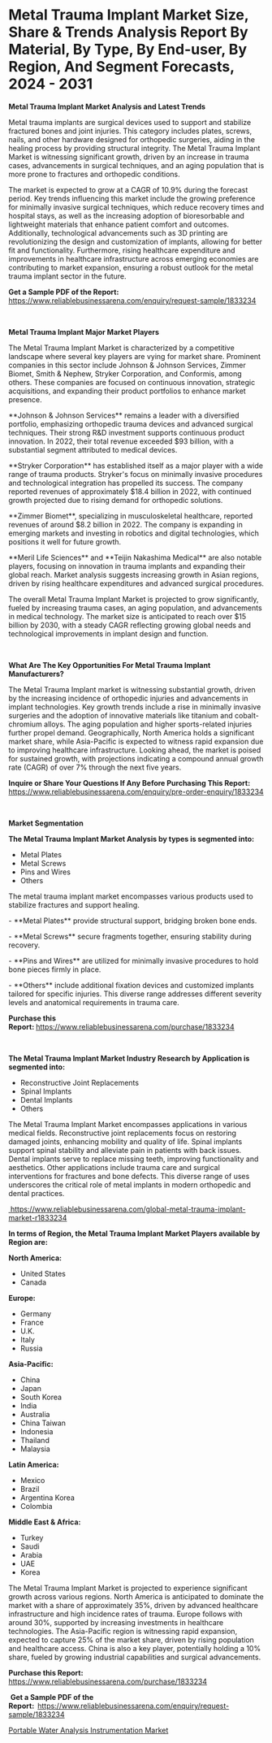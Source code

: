 <p><h1>Metal Trauma Implant Market Size, Share & Trends Analysis Report By Material, By Type, By End-user, By Region, And Segment Forecasts, 2024 - 2031</h1></p><p><strong>Metal Trauma Implant Market Analysis and Latest Trends</strong></p>
<p><p>Metal trauma implants are surgical devices used to support and stabilize fractured bones and joint injuries. This category includes plates, screws, nails, and other hardware designed for orthopedic surgeries, aiding in the healing process by providing structural integrity. The Metal Trauma Implant Market is witnessing significant growth, driven by an increase in trauma cases, advancements in surgical techniques, and an aging population that is more prone to fractures and orthopedic conditions.</p><p>The market is expected to grow at a CAGR of 10.9% during the forecast period. Key trends influencing this market include the growing preference for minimally invasive surgical techniques, which reduce recovery times and hospital stays, as well as the increasing adoption of bioresorbable and lightweight materials that enhance patient comfort and outcomes. Additionally, technological advancements such as 3D printing are revolutionizing the design and customization of implants, allowing for better fit and functionality. Furthermore, rising healthcare expenditure and improvements in healthcare infrastructure across emerging economies are contributing to market expansion, ensuring a robust outlook for the metal trauma implant sector in the future.</p></p>
<p><strong>Get a Sample PDF of the Report:&nbsp;</strong> <a href="https://www.reliablebusinessarena.com/enquiry/request-sample/1833234?utm_campaign=1891&utm_medium=2&utm_source=Github&utm_content=ia&utm_term=01012025&utm_id=metal-trauma-implant">https://www.reliablebusinessarena.com/enquiry/request-sample/1833234</a></p>
<p>&nbsp;</p>
<p><strong>Metal Trauma Implant Major Market Players</strong></p>
<p><p>The Metal Trauma Implant Market is characterized by a competitive landscape where several key players are vying for market share. Prominent companies in this sector include Johnson & Johnson Services, Zimmer Biomet, Smith & Nephew, Stryker Corporation, and Conformis, among others. These companies are focused on continuous innovation, strategic acquisitions, and expanding their product portfolios to enhance market presence.</p><p>**Johnson & Johnson Services** remains a leader with a diversified portfolio, emphasizing orthopedic trauma devices and advanced surgical techniques. Their strong R&D investment supports continuous product innovation. In 2022, their total revenue exceeded $93 billion, with a substantial segment attributed to medical devices.</p><p>**Stryker Corporation** has established itself as a major player with a wide range of trauma products. Stryker's focus on minimally invasive procedures and technological integration has propelled its success. The company reported revenues of approximately $18.4 billion in 2022, with continued growth projected due to rising demand for orthopedic solutions.</p><p>**Zimmer Biomet**, specializing in musculoskeletal healthcare, reported revenues of around $8.2 billion in 2022. The company is expanding in emerging markets and investing in robotics and digital technologies, which positions it well for future growth.</p><p>**Meril Life Sciences** and **Teijin Nakashima Medical** are also notable players, focusing on innovation in trauma implants and expanding their global reach. Market analysis suggests increasing growth in Asian regions, driven by rising healthcare expenditures and advanced surgical procedures.</p><p>The overall Metal Trauma Implant Market is projected to grow significantly, fueled by increasing trauma cases, an aging population, and advancements in medical technology. The market size is anticipated to reach over $15 billion by 2030, with a steady CAGR reflecting growing global needs and technological improvements in implant design and function.</p></p>
<p>&nbsp;</p>
<p><strong>What Are The Key Opportunities For Metal Trauma Implant Manufacturers?</strong></p>
<p><p>The Metal Trauma Implant market is witnessing substantial growth, driven by the increasing incidence of orthopedic injuries and advancements in implant technologies. Key growth trends include a rise in minimally invasive surgeries and the adoption of innovative materials like titanium and cobalt-chromium alloys. The aging population and higher sports-related injuries further propel demand. Geographically, North America holds a significant market share, while Asia-Pacific is expected to witness rapid expansion due to improving healthcare infrastructure. Looking ahead, the market is poised for sustained growth, with projections indicating a compound annual growth rate (CAGR) of over 7% through the next five years.</p></p>
<p><strong>Inquire or Share Your Questions If Any Before Purchasing This Report:</strong> <a href="https://www.reliablebusinessarena.com/enquiry/pre-order-enquiry/1833234?utm_campaign=1891&utm_medium=2&utm_source=Github&utm_content=ia&utm_term=01012025&utm_id=metal-trauma-implant">https://www.reliablebusinessarena.com/enquiry/pre-order-enquiry/1833234</a></p>
<p>&nbsp;</p>
<p><strong>Market Segmentation</strong></p>
<p><strong>The Metal Trauma Implant Market Analysis by types is segmented into:</strong></p>
<p><ul><li>Metal Plates</li><li>Metal Screws</li><li>Pins and Wires</li><li>Others</li></ul></p>
<p><p>The metal trauma implant market encompasses various products used to stabilize fractures and support healing. </p><p>- **Metal Plates** provide structural support, bridging broken bone ends. </p><p>- **Metal Screws** secure fragments together, ensuring stability during recovery. </p><p>- **Pins and Wires** are utilized for minimally invasive procedures to hold bone pieces firmly in place. </p><p>- **Others** include additional fixation devices and customized implants tailored for specific injuries. This diverse range addresses different severity levels and anatomical requirements in trauma care.</p></p>
<p><strong>Purchase this Report:&nbsp;</strong><a href="https://www.reliablebusinessarena.com/purchase/1833234?utm_campaign=1891&utm_medium=2&utm_source=Github&utm_content=ia&utm_term=01012025&utm_id=metal-trauma-implant">https://www.reliablebusinessarena.com/purchase/1833234</a></p>
<p>&nbsp;</p>
<p><strong>The Metal Trauma Implant Market Industry Research by Application is segmented into:</strong></p>
<p><ul><li>Reconstructive Joint Replacements</li><li>Spinal Implants</li><li>Dental Implants</li><li>Others</li></ul></p>
<p><p>The Metal Trauma Implant Market encompasses applications in various medical fields. Reconstructive joint replacements focus on restoring damaged joints, enhancing mobility and quality of life. Spinal implants support spinal stability and alleviate pain in patients with back issues. Dental implants serve to replace missing teeth, improving functionality and aesthetics. Other applications include trauma care and surgical interventions for fractures and bone defects. This diverse range of uses underscores the critical role of metal implants in modern orthopedic and dental practices.</p></p>
<p><a href="https://www.reliablebusinessarena.com/global-metal-trauma-implant-market-r1833234?utm_campaign=1891&utm_medium=2&utm_source=Github&utm_content=ia&utm_term=01012025&utm_id=metal-trauma-implant">&nbsp;https://www.reliablebusinessarena.com/global-metal-trauma-implant-market-r1833234</a></p>
<p><strong>In terms of Region, the Metal Trauma Implant Market Players available by Region are:</strong></p>
<p>
    <p> <strong> North America: </strong>
        <ul>
            <li>United States</li>
            <li>Canada</li>
        </ul>
        </p> 
    <p> <strong> Europe: </strong>
        <ul>
            <li>Germany</li>
            <li>France</li>
            <li>U.K.</li>
            <li>Italy</li>
            <li>Russia</li>
        </ul>
        </p> 
    <p> <strong> Asia-Pacific: </strong>
        <ul>
            <li>China</li>
            <li>Japan</li>
            <li>South Korea</li>
            <li>India</li>
            <li>Australia</li>
            <li>China Taiwan</li>
            <li>Indonesia</li>
            <li>Thailand</li>
            <li>Malaysia</li>
        </ul>
        </p> 
    <p> <strong> Latin America: </strong>
        <ul>
            <li>Mexico</li>
            <li>Brazil</li>
            <li>Argentina Korea</li>
            <li>Colombia</li>
        </ul>
        </p> 
    <p> <strong> Middle East & Africa: </strong>
        <ul>
            <li>Turkey</li>
            <li>Saudi</li>
            <li>Arabia</li>
            <li>UAE</li>
            <li>Korea</li>
        </ul>
    </p>
    </p>
<p><p>The Metal Trauma Implant Market is projected to experience significant growth across various regions. North America is anticipated to dominate the market with a share of approximately 35%, driven by advanced healthcare infrastructure and high incidence rates of trauma. Europe follows with around 30%, supported by increasing investments in healthcare technologies. The Asia-Pacific region is witnessing rapid expansion, expected to capture 25% of the market share, driven by rising population and healthcare access. China is also a key player, potentially holding a 10% share, fueled by growing industrial capabilities and surgical advancements.</p></p>
<p><strong>Purchase this Report: </strong><a href="https://www.reliablebusinessarena.com/purchase/1833234?utm_campaign=1891&utm_medium=2&utm_source=Github&utm_content=ia&utm_term=01012025&utm_id=metal-trauma-implant">https://www.reliablebusinessarena.com/purchase/1833234</a></p>
<p>&nbsp;<strong>Get a Sample PDF of the Report:&nbsp;&nbsp;</strong><a href="https://www.reliablebusinessarena.com/enquiry/request-sample/1833234?utm_campaign=1891&utm_medium=2&utm_source=Github&utm_content=ia&utm_term=01012025&utm_id=metal-trauma-implant">https://www.reliablebusinessarena.com/enquiry/request-sample/1833234</a></p>
<p><strong></strong></p>
<p><p><a href="https://github.com/Krish2023na/Market-Research-Report-List-6/blob/main/portable-water-analysis-instrumentation-market.md?utm_campaign=1891&utm_medium=2&utm_source=Github&utm_content=ia&utm_term=01012025&utm_id=metal-trauma-implant">Portable Water Analysis Instrumentation Market</a></p></p>